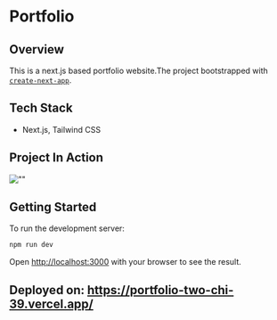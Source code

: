 # Portfolio

## Overview

This is a next.js based portfolio website.The project bootstrapped with [`create-next-app`](https://github.com/vercel/next.js/tree/canary/packages/create-next-app).

## Tech Stack
  - Next.js, Tailwind CSS

## Project In Action

![""](https://github.com/saurabhdabas/portfolio/blob/main/docs/portfolio.gif?raw=true)


## Getting Started

To run the development server:

```bash
npm run dev

```

Open [http://localhost:3000](http://localhost:3000) with your browser to see the result.

## Deployed on: https://portfolio-two-chi-39.vercel.app/
